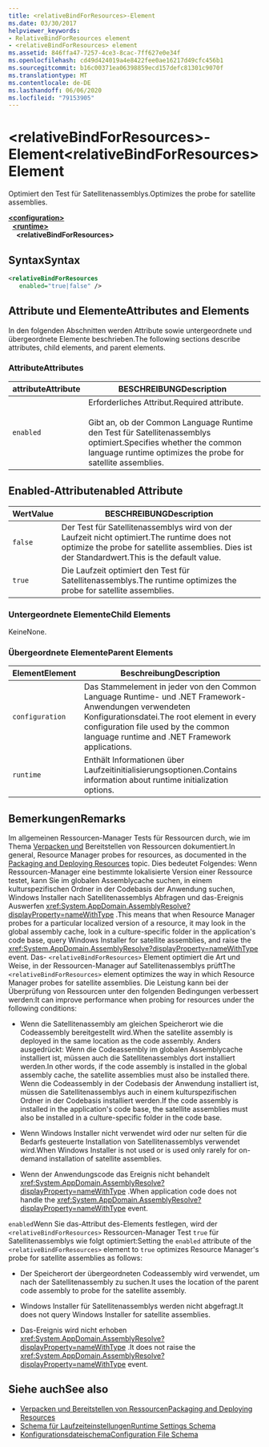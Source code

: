 ```yaml
---
title: <relativeBindForResources>-Element
ms.date: 03/30/2017
helpviewer_keywords:
- RelativeBindForResources element
- <relativeBindForResources> element
ms.assetid: 846ffa47-7257-4ce3-8cac-7ff627e0e34f
ms.openlocfilehash: cd49d424019a4e8422fee0ae16217d49cfc456b1
ms.sourcegitcommit: b16c00371ea06398859ecd157defc81301c9070f
ms.translationtype: MT
ms.contentlocale: de-DE
ms.lasthandoff: 06/06/2020
ms.locfileid: "79153905"
---
```

# <a name="relativebindforresources-element"></a><span data-ttu-id="282cc-102">\<relativeBindForResources>-Element</span><span class="sxs-lookup"><span data-stu-id="282cc-102">\<relativeBindForResources> Element</span></span>
<span data-ttu-id="282cc-103">Optimiert den Test für Satellitenassemblys.</span><span class="sxs-lookup"><span data-stu-id="282cc-103">Optimizes the probe for satellite assemblies.</span></span>  
  
[**\<configuration>**](../configuration-element.md)\
&nbsp;&nbsp;[**\<runtime>**](runtime-element.md)\
&nbsp;&nbsp;&nbsp;&nbsp;**\<relativeBindForResources>**  
  
## <a name="syntax"></a><span data-ttu-id="282cc-104">Syntax</span><span class="sxs-lookup"><span data-stu-id="282cc-104">Syntax</span></span>  
  
```xml
<relativeBindForResources
   enabled="true|false" />  
```  
  
## <a name="attributes-and-elements"></a><span data-ttu-id="282cc-105">Attribute und Elemente</span><span class="sxs-lookup"><span data-stu-id="282cc-105">Attributes and Elements</span></span>  
 <span data-ttu-id="282cc-106">In den folgenden Abschnitten werden Attribute sowie untergeordnete und übergeordnete Elemente beschrieben.</span><span class="sxs-lookup"><span data-stu-id="282cc-106">The following sections describe attributes, child elements, and parent elements.</span></span>  
  
### <a name="attributes"></a><span data-ttu-id="282cc-107">Attribute</span><span class="sxs-lookup"><span data-stu-id="282cc-107">Attributes</span></span>  
  
|<span data-ttu-id="282cc-108">attribute</span><span class="sxs-lookup"><span data-stu-id="282cc-108">Attribute</span></span>|<span data-ttu-id="282cc-109">BESCHREIBUNG</span><span class="sxs-lookup"><span data-stu-id="282cc-109">Description</span></span>|  
|---------------|-----------------|  
|`enabled`|<span data-ttu-id="282cc-110">Erforderliches Attribut.</span><span class="sxs-lookup"><span data-stu-id="282cc-110">Required attribute.</span></span><br /><br /> <span data-ttu-id="282cc-111">Gibt an, ob der Common Language Runtime den Test für Satellitenassemblys optimiert.</span><span class="sxs-lookup"><span data-stu-id="282cc-111">Specifies whether the common language runtime optimizes the probe for satellite assemblies.</span></span>|  
  
## <a name="enabled-attribute"></a><span data-ttu-id="282cc-112">Enabled-Attribut</span><span class="sxs-lookup"><span data-stu-id="282cc-112">enabled Attribute</span></span>  
  
|<span data-ttu-id="282cc-113">Wert</span><span class="sxs-lookup"><span data-stu-id="282cc-113">Value</span></span>|<span data-ttu-id="282cc-114">BESCHREIBUNG</span><span class="sxs-lookup"><span data-stu-id="282cc-114">Description</span></span>|  
|-----------|-----------------|  
|`false`|<span data-ttu-id="282cc-115">Der Test für Satellitenassemblys wird von der Laufzeit nicht optimiert.</span><span class="sxs-lookup"><span data-stu-id="282cc-115">The runtime does not optimize the probe for satellite assemblies.</span></span> <span data-ttu-id="282cc-116">Dies ist der Standardwert.</span><span class="sxs-lookup"><span data-stu-id="282cc-116">This is the default value.</span></span>|  
|`true`|<span data-ttu-id="282cc-117">Die Laufzeit optimiert den Test für Satellitenassemblys.</span><span class="sxs-lookup"><span data-stu-id="282cc-117">The runtime optimizes the probe for satellite assemblies.</span></span>|  
  
### <a name="child-elements"></a><span data-ttu-id="282cc-118">Untergeordnete Elemente</span><span class="sxs-lookup"><span data-stu-id="282cc-118">Child Elements</span></span>  
 <span data-ttu-id="282cc-119">Keine</span><span class="sxs-lookup"><span data-stu-id="282cc-119">None.</span></span>  
  
### <a name="parent-elements"></a><span data-ttu-id="282cc-120">Übergeordnete Elemente</span><span class="sxs-lookup"><span data-stu-id="282cc-120">Parent Elements</span></span>  
  
|<span data-ttu-id="282cc-121">Element</span><span class="sxs-lookup"><span data-stu-id="282cc-121">Element</span></span>|<span data-ttu-id="282cc-122">Beschreibung</span><span class="sxs-lookup"><span data-stu-id="282cc-122">Description</span></span>|  
|-------------|-----------------|  
|`configuration`|<span data-ttu-id="282cc-123">Das Stammelement in jeder von den Common Language Runtime- und .NET Framework-Anwendungen verwendeten Konfigurationsdatei.</span><span class="sxs-lookup"><span data-stu-id="282cc-123">The root element in every configuration file used by the common language runtime and .NET Framework applications.</span></span>|  
|`runtime`|<span data-ttu-id="282cc-124">Enthält Informationen über Laufzeitinitialisierungsoptionen.</span><span class="sxs-lookup"><span data-stu-id="282cc-124">Contains information about runtime initialization options.</span></span>|  
  
## <a name="remarks"></a><span data-ttu-id="282cc-125">Bemerkungen</span><span class="sxs-lookup"><span data-stu-id="282cc-125">Remarks</span></span>  
 <span data-ttu-id="282cc-126">Im allgemeinen Ressourcen-Manager Tests für Ressourcen durch, wie im Thema [Verpacken und](../../../resources/packaging-and-deploying-resources-in-desktop-apps.md) Bereitstellen von Ressourcen dokumentiert.</span><span class="sxs-lookup"><span data-stu-id="282cc-126">In general, Resource Manager probes for resources, as documented in the [Packaging and Deploying Resources](../../../resources/packaging-and-deploying-resources-in-desktop-apps.md) topic.</span></span> <span data-ttu-id="282cc-127">Dies bedeutet Folgendes: Wenn Ressourcen-Manager eine bestimmte lokalisierte Version einer Ressource testet, kann Sie im globalen Assemblycache suchen, in einem kulturspezifischen Ordner in der Codebasis der Anwendung suchen, Windows Installer nach Satellitenassemblys Abfragen und das-Ereignis Auswerfen <xref:System.AppDomain.AssemblyResolve?displayProperty=nameWithType> .</span><span class="sxs-lookup"><span data-stu-id="282cc-127">This means that when Resource Manager probes for a particular localized version of a resource, it may look in the global assembly cache, look in a culture-specific folder in the application's code base, query Windows Installer for satellite assemblies, and raise the <xref:System.AppDomain.AssemblyResolve?displayProperty=nameWithType> event.</span></span> <span data-ttu-id="282cc-128">Das- `<relativeBindForResources>` Element optimiert die Art und Weise, in der Ressourcen-Manager auf Satellitenassemblys prüft</span><span class="sxs-lookup"><span data-stu-id="282cc-128">The `<relativeBindForResources>` element optimizes the way in which Resource Manager probes for satellite assemblies.</span></span> <span data-ttu-id="282cc-129">Die Leistung kann bei der Überprüfung von Ressourcen unter den folgenden Bedingungen verbessert werden:</span><span class="sxs-lookup"><span data-stu-id="282cc-129">It can improve performance when probing for resources under the following conditions:</span></span>  
  
- <span data-ttu-id="282cc-130">Wenn die Satellitenassembly am gleichen Speicherort wie die Codeassembly bereitgestellt wird.</span><span class="sxs-lookup"><span data-stu-id="282cc-130">When the satellite assembly is deployed in the same location as the code assembly.</span></span> <span data-ttu-id="282cc-131">Anders ausgedrückt: Wenn die Codeassembly im globalen Assemblycache installiert ist, müssen auch die Satellitenassemblys dort installiert werden.</span><span class="sxs-lookup"><span data-stu-id="282cc-131">In other words, if the code assembly is installed in the global assembly cache, the satellite assemblies must also be installed there.</span></span> <span data-ttu-id="282cc-132">Wenn die Codeassembly in der Codebasis der Anwendung installiert ist, müssen die Satellitenassemblys auch in einem kulturspezifischen Ordner in der Codebasis installiert werden.</span><span class="sxs-lookup"><span data-stu-id="282cc-132">If the code assembly is installed in the application's code base, the satellite assemblies must also be installed in a culture-specific folder in the code base.</span></span>  
  
- <span data-ttu-id="282cc-133">Wenn Windows Installer nicht verwendet wird oder nur selten für die Bedarfs gesteuerte Installation von Satellitenassemblys verwendet wird.</span><span class="sxs-lookup"><span data-stu-id="282cc-133">When Windows Installer is not used or is used only rarely for on-demand installation of satellite assemblies.</span></span>  
  
- <span data-ttu-id="282cc-134">Wenn der Anwendungscode das Ereignis nicht behandelt <xref:System.AppDomain.AssemblyResolve?displayProperty=nameWithType> .</span><span class="sxs-lookup"><span data-stu-id="282cc-134">When application code does not handle the <xref:System.AppDomain.AssemblyResolve?displayProperty=nameWithType> event.</span></span>  
  
 <span data-ttu-id="282cc-135">`enabled`Wenn Sie das-Attribut des-Elements festlegen, wird der `<relativeBindForResources>` Ressourcen-Manager Test `true` für Satellitenassemblys wie folgt optimiert:</span><span class="sxs-lookup"><span data-stu-id="282cc-135">Setting the `enabled` attribute of the `<relativeBindForResources>` element to `true` optimizes Resource Manager's probe for satellite assemblies as follows:</span></span>  
  
- <span data-ttu-id="282cc-136">Der Speicherort der übergeordneten Codeassembly wird verwendet, um nach der Satellitenassembly zu suchen.</span><span class="sxs-lookup"><span data-stu-id="282cc-136">It uses the location of the parent code assembly to probe for the satellite assembly.</span></span>  
  
- <span data-ttu-id="282cc-137">Windows Installer für Satellitenassemblys werden nicht abgefragt.</span><span class="sxs-lookup"><span data-stu-id="282cc-137">It does not query Windows Installer for satellite assemblies.</span></span>  
  
- <span data-ttu-id="282cc-138">Das-Ereignis wird nicht erhoben <xref:System.AppDomain.AssemblyResolve?displayProperty=nameWithType> .</span><span class="sxs-lookup"><span data-stu-id="282cc-138">It does not raise the <xref:System.AppDomain.AssemblyResolve?displayProperty=nameWithType> event.</span></span>  
  
## <a name="see-also"></a><span data-ttu-id="282cc-139">Siehe auch</span><span class="sxs-lookup"><span data-stu-id="282cc-139">See also</span></span>

- [<span data-ttu-id="282cc-140">Verpacken und Bereitstellen von Ressourcen</span><span class="sxs-lookup"><span data-stu-id="282cc-140">Packaging and Deploying Resources</span></span>](../../../resources/packaging-and-deploying-resources-in-desktop-apps.md)
- [<span data-ttu-id="282cc-141">Schema für Laufzeiteinstellungen</span><span class="sxs-lookup"><span data-stu-id="282cc-141">Runtime Settings Schema</span></span>](index.md)
- [<span data-ttu-id="282cc-142">Konfigurationsdateischema</span><span class="sxs-lookup"><span data-stu-id="282cc-142">Configuration File Schema</span></span>](../index.md)
